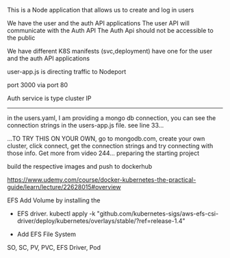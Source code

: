 
This is a Node application that allows us to create and log in users

We have the user and the auth API applications
The user API will communicate with the Auth API
The Auth Api should not be accessible to the public 

We have different K8S manifests (svc,deployment)  have one for the user and the auth API applications

user-app.js is directing traffic to Nodeport 

port 3000 via port 80

Auth service is type cluster IP

---
in the users.yaml, I am providing a mongo db connection, you can see the connection strings in the users-app.js file. see line 33...

...TO TRY THIS ON YOUR OWN, go to mongodb.com, create your own cluster, click connect, get the connection strings and try connecting with those info.
Get more from video 244... preparing the starting project

build the respective images and push to dockerhub


https://www.udemy.com/course/docker-kubernetes-the-practical-guide/learn/lecture/22628015#overview

EFS
Add Volume by installing the
- EFS driver.
kubectl apply -k "github.com/kubernetes-sigs/aws-efs-csi-driver/deploy/kubernetes/overlays/stable/?ref=release-1.4" 

- Add EFS File System

SO, SC, PV, PVC, EFS Driver, Pod